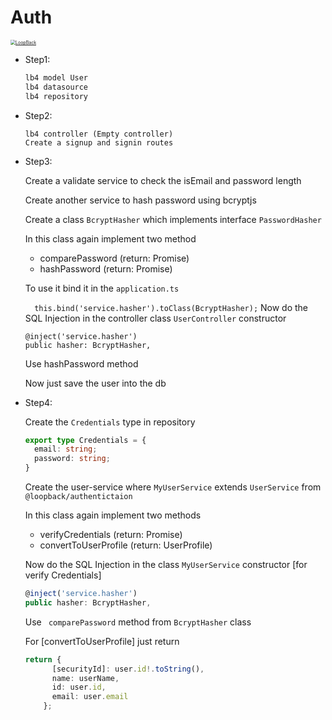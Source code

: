# Auth

[<img src="https://github.com/strongloop/loopback-next/raw/master/docs/site/imgs/branding/Powered-by-LoopBack-Badge-(blue)-@2x.png" alt="LoopBack" style="zoom: 50%;" />](http://loopback.io/)



* Step1: 

  ```typescript
  lb4 model User
  lb4 datasource
  lb4 repository
  ```

* Step2: 

  ```
  lb4 controller (Empty controller)
  Create a signup and signin routes
  ```

* Step3:

  Create a validate service to check the isEmail and password length

  Create another service to hash password using bcryptjs

  Create a class ```BcryptHasher``` which implements interface ```PasswordHasher``` 

  In this class again implement two method

  * comparePassword (return: Promise<boolean>)
  * hashPassword (return: Promise<string>)

  

  To use it bind it in the ```application.ts``` 

  ```  this.bind('service.hasher').toClass(BcryptHasher);```
  Now do the SQL Injection in the controller class ``UserController`` constructor

  ```
  @inject('service.hasher')
  public hasher: BcryptHasher,
  ```

  Use hashPassword method

  Now just save the user into the db

  

* Step4:

  Create the ``Credentials`` type in repository

  ```typescript
  export type Credentials = {
    email: string;
    password: string;
  }
  ```

  Create the user-service where ``MyUserService`` extends ``UserService`` from ``@loopback/authentictaion``

  In this class again implement two methods

  *  verifyCredentials (return: Promise<User>)
  * convertToUserProfile (return: UserProfile)

  

  Now do the SQL Injection in the class ``MyUserService``  constructor [for verify Credentials]

  ```typescript
  @inject('service.hasher')
  public hasher: BcryptHasher,
  ```

  Use ``` comparePassword``` method from ```BcryptHasher``` class

  

  For [convertToUserProfile] just return

  ```typescript
  return {
        [securityId]: user.id!.toString(),
        name: userName,
        id: user.id,
        email: user.email
      };
  ```

  